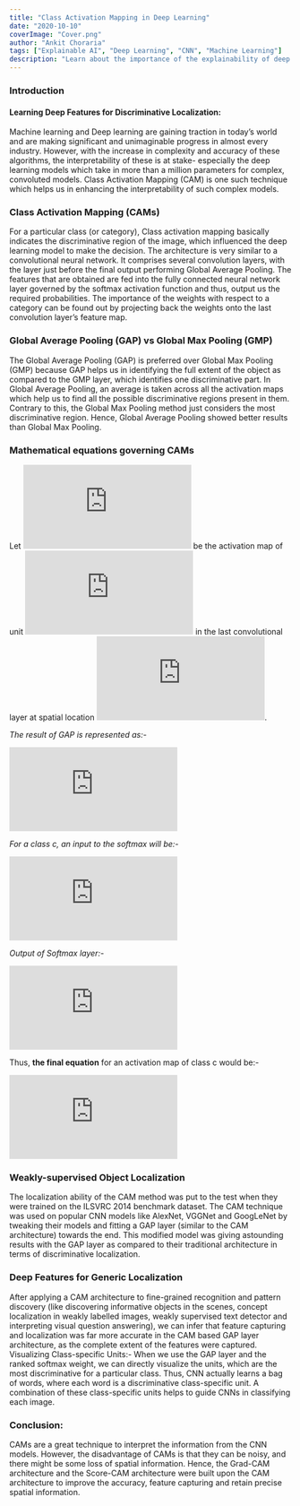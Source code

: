 ```yaml
---
title: "Class Activation Mapping in Deep Learning"
date: "2020-10-10"
coverImage: "Cover.png"
author: "Ankit Choraria"
tags: ["Explainable AI", "Deep Learning", "CNN", "Machine Learning"]
description: "Learn about the importance of the explainability of deep learning models and Class Activation Map Technique"
---
```


### Introduction

#### Learning Deep Features for Discriminative Localization:
Machine learning and Deep learning are gaining traction in today’s world and are making significant and unimaginable progress in almost every industry. However, with the increase in complexity and accuracy of these algorithms, the interpretability of these is at stake- especially the deep learning models which take in more than a million parameters for complex, convoluted models. Class Activation Mapping (CAM) is one such technique which helps us in enhancing the interpretability of such complex models.

### Class Activation Mapping (CAMs)

For a particular class (or category), Class activation mapping basically indicates the discriminative region of the image, which influenced the deep learning model to make the decision. The architecture is very similar to a convolutional neural network. It comprises several convolution layers, with the layer just before the final output performing Global Average Pooling. The features that are obtained are fed into the fully connected neural network layer governed by the softmax activation function and thus, output us the required probabilities. The importance of the weights with respect to a category can be found out by projecting back the weights onto the last convolution layer’s feature map. 

### Global Average Pooling (GAP) vs Global Max Pooling (GMP)

The Global Average Pooling (GAP) is preferred over Global Max Pooling (GMP) because GAP helps us in identifying the full extent of the object as compared to the GMP layer, which identifies one discriminative part. In Global Average Pooling, an average is taken across all the activation maps which help us to find all the possible discriminative regions present in them. Contrary to this, the Global Max Pooling method just considers the most discriminative region. Hence, Global Average Pooling showed better results than Global Max Pooling.

### Mathematical equations governing CAMs

Let ![Equation 1](https://latex.codecogs.com/png.latex?f%28x%2Cy%29) be the activation map of unit ![Equation 2](https://latex.codecogs.com/png.latex?k) in the last convolutional layer at spatial location ![Equation 3](https://latex.codecogs.com/png.latex?%28x%2Cy%29).

_The result of GAP is represented as:-_

![Equation 4](https://latex.codecogs.com/png.latex?F_%7Bk%7D%3D%20%5Csum_%7Bx%2Cy%7Df_%7Bk%7D%28x%2Cy%29)

_For a class c, an input to the softmax will be:-_

![Equation 5](https://latex.codecogs.com/png.latex?S_%7Bc%7D%3D%20%5Csum_%7Bk%7Dw%5E%7Bc%7D_%7Bk%7DF_%7Bk%7D)

_Output of Softmax layer:-_

![Equation 6](https://latex.codecogs.com/png.latex?P_c%3D%20%5Cfrac%7Be%5E%7BS_c%7D%7D%7B%5Csum_ce%5E%7BS_c%7D%7D)

Thus, **the final equation** for an activation map of class c would be:- 

![Equation 7](https://latex.codecogs.com/png.latex?M_%7Bc%7D%28x%2Cy%29%3D%5Csum_%7Bk%7Dw%5E%7Bc%7D_%7Bk%7Df_%7Bk%7D%28x%2Cy%29)  

### Weakly-supervised Object Localization

The localization ability of the CAM method was put to the test when they were trained on the ILSVRC 2014 benchmark dataset. The CAM technique was used on popular CNN models like AlexNet, VGGNet and GoogLeNet by tweaking their models and fitting a GAP layer (similar to the CAM architecture) towards the end. This modified model was giving astounding results with the GAP layer as compared to their traditional architecture in terms of discriminative localization.

### Deep Features for Generic Localization

After applying a CAM architecture to fine-grained recognition and pattern discovery (like discovering informative objects in the scenes, concept localization in weakly labelled images, weakly supervised text detector and interpreting visual question answering), we can infer that feature capturing and localization was far more accurate in the CAM based GAP layer architecture, as the complete extent of the features were captured.
Visualizing Class-specific Units:-
When we use the GAP layer and the ranked softmax weight, we can directly visualize the units, which are the most discriminative for a particular class. Thus, CNN actually learns a bag of words, where each word is a discriminative class-specific unit. A combination of these class-specific units helps to guide CNNs in classifying each image.

### Conclusion:

CAMs are a great technique to interpret the information from the CNN models. However, the disadvantage of CAMs is that they can be noisy, and there might be some loss of spatial information. Hence, the Grad-CAM architecture and the Score-CAM architecture were built upon the CAM architecture to improve the accuracy, feature capturing and retain precise spatial information.
